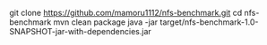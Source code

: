 git clone https://github.com/mamoru1112/nfs-benchmark.git
cd nfs-benchmark
mvn clean package
java -jar target/nfs-benchmark-1.0-SNAPSHOT-jar-with-dependencies.jar